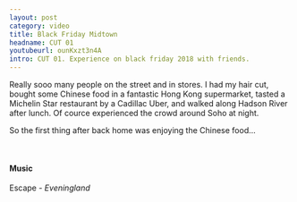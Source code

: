 ```yaml
---
layout: post
category: video
title: Black Friday Midtown
headname: CUT 01
youtubeurl: ounKxzt3n4A
intro: CUT 01. Experience on black friday 2018 with friends.
---
```


Really sooo many people on the street and in stores. I had my hair cut, bought some Chinese food in a fantastic Hong Kong supermarket, tasted a Michelin Star restaurant by a Cadillac Uber, and walked along Hadson River after lunch. Of cource experienced the crowd around Soho at night.

So the first thing after back home was enjoying the Chinese food...

&nbsp; 

#### Music
Escape - *Eveningland*
